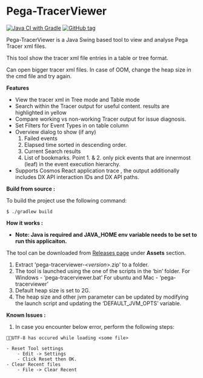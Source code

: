 Pega-TracerViewer
==============

[![Java CI with Gradle](https://github.com/pegasystems/pega-tracerviewer/actions/workflows/gradle.yml/badge.svg)](https://github.com/pegasystems/pega-tracerviewer/actions/workflows/gradle.yml)
[![GitHub tag](https://img.shields.io/github/release/pegasystems/pega-tracerviewer.svg)](https://github.com/pegasystems/pega-tracerviewer/releases)

Pega-TracerViewer is a Java Swing based tool to view and analyse Pega Tracer xml files.

This tool show the tracer xml file entries in a table or tree format. 

Can open bigger tracer xml files. In case of OOM, change the heap size in the cmd file and try again.

**Features**

  * View the tracer xml in Tree mode and Table mode
  * Search within the Tracer output for useful content. results are highlighted in yellow
  * Compare working vs non-working Tracer output for issue diagnosis.
  * Set Filters for Event Types in on table column
  * Overview dialog to show (if any)
    1. Failed events
    2. Elapsed time sorted in descending order.
    3. Current Search results
    4. List of bookmarks.
	Point 1. & 2. only pick events that are innermost (leaf) in the event execution hierarchy.
  * Supports Cosmos React application trace , the output additionally includes DX API interaction IDs and DX API paths.

**Build from source :**

To build the project use the following command:
  ```
  $ ./gradlew build
  ```

**How it works :**

- **Note: Java is required and JAVA_HOME env variable needs to be set to run this applicaiton.**

The tool can be downloaded from [Releases page](https://github.com/pegasystems/pega-tracerviewer/releases) under **Assets** section.

1. Extract 'pega-tracerviewer-<*version*>.zip' to a folder.
2. The tool is launched using the one of the scripts in the ‘bin’ folder.
	For Windows         - ‘pega-tracerviewer.bat’
	For ubuntu and Mac  - ‘pega-tracerviewer’
3. Default heap size is set to 2G.
4. The heap size and other jvm parameter can be updated by modifying the launch script and updating the ‘DEFAULT_JVM_OPTS’ variable.

**Known Issues :**

1. In case you encounter below error, perform the following steps: 
```
UTF-8 has occured while loading <some file>
```
	- Reset Tool settings
		- Edit -> Settings
		- Click Reset then OK.
	- Clear Recent files
		- File -> Clear Recent
